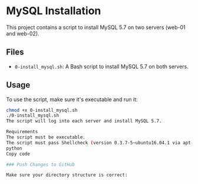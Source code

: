 # MySQL Installation

This project contains a script to install MySQL 5.7 on two servers (web-01 and web-02).

## Files

- `0-install_mysql.sh`: A Bash script to install MySQL 5.7 on both servers.

## Usage

To use the script, make sure it's executable and run it:

```bash
chmod +x 0-install_mysql.sh
./0-install_mysql.sh
The script will log into each server and install MySQL 5.7.

Requirements
The script must be executable.
The script must pass Shellcheck (version 0.3.7-5~ubuntu16.04.1 via apt-get) without any errors.
python
Copy code

### Push Changes to GitHub

Make sure your directory structure is correct:
